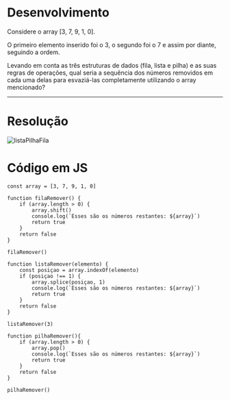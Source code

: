 # Desenvolvimento

Considere o array [3, 7, 9, 1, 0].

O primeiro elemento inserido foi o 3, o segundo foi o 7 e assim por diante, seguindo a ordem.

Levando em conta as três estruturas de dados (fila, lista e pilha) e as suas regras de operações, 
qual seria a sequência dos números removidos em cada uma delas para esvaziá-las completamente utilizando o array mencionado?

---

# Resolução

![listaPilhaFila](https://github.com/alvesdanrley/FAP_Softex/assets/129902303/59565629-f5cb-4130-a680-1fe49dfaa4f4)


# Código em JS

```
const array = [3, 7, 9, 1, 0]

function filaRemover() {
    if (array.length > 0) {
        array.shift()
        console.log(`Esses são os números restantes: ${array}`)
        return true
    }
    return false
}

filaRemover()

function listaRemover(elemento) {
    const posiçao = array.indexOf(elemento)
    if (posiçao !== 1) {
        array.splice(posiçao, 1)
        console.log(`Esses são os números restantes: ${array}`)
        return true
    }
    return false
}

listaRemover(3)

function pilhaRemover(){
    if (array.length > 0) {
        array.pop()
        console.log(`Esses são os números restantes: ${array}`)
        return true
    }
    return false
}

pilhaRemover()
